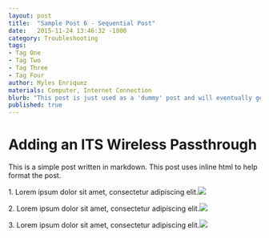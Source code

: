 ```yaml
---
layout: post
title:  "Sample Post 6 - Sequential Post"
date:   2015-11-24 13:46:32 -1000
category: Troubleshooting
tags:
- Tag One
- Tag Two
- Tag Three
- Tag Four
author: Myles Enriquez
materials: Computer, Internet Connection
blurb: "This post is just used as a 'dummy' post and will eventually get deleted. Lorem ipsum dolor sit amet, consectetur adipiscing elit. Proin mattis libero at tempor luctus. Suspendisse bibendum sem sed metus fermentum, convallis pharetra lorem iaculis."
published: true
---
```

# Adding an ITS Wireless Passthrough

This is a simple post written in markdown. This post uses inline html to help format the post.

<span class="col-xs-12 col-md-8">1. Lorem ipsum dolor sit amet, consectetur adipiscing elit.</span><span class="col-xs-12 col-md-4">![](http://placehold.it/500x300)</span>

<span class="col-xs-12 col-md-8">2. Lorem ipsum dolor sit amet, consectetur adipiscing elit.</span><span class="col-xs-12 col-md-4">![](http://placehold.it/500x300)</span>

<span class="col-xs-12 col-md-8">3. Lorem ipsum dolor sit amet, consectetur adipiscing elit.</span><span class="col-xs-12 col-md-4">![](http://placehold.it/500x300)</span>